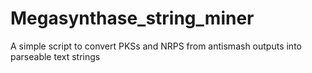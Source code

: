 # Megasynthase_string_miner
A simple script to convert PKSs and NRPS from antismash outputs into parseable text strings
